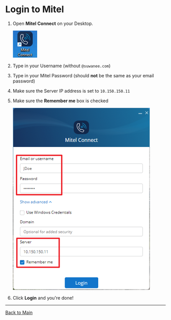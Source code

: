 # Login to Mitel

1. Open **Mitel Connect** on your Desktop.

    ![Mitel Logo](/refs/Mitel/1.png)

1. Type in your Username (without `@suwanee.com`)
1. Type in your Mitel Password (should **not** be the same as your email password)
1. Make sure the Server IP address is set to `10.150.150.11`
1. Make sure the **Remember me** box is checked

    ![Mitel Login](/refs/Mitel/2.png)

1. Click **Login** and you're done!

---

[Back to Main](/README.md)
